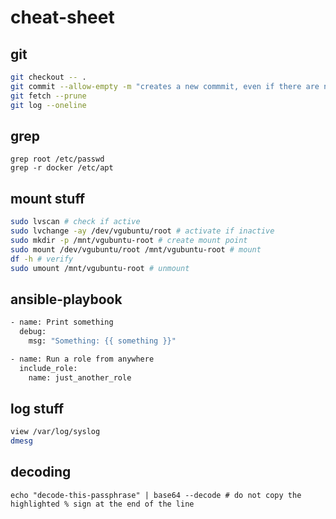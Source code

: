 # cheat-sheet

## git
```bash
git checkout -- .
git commit --allow-empty -m "creates a new commmit, even if there are no changes in the repository"
git fetch --prune
git log --oneline
```

## grep
```
grep root /etc/passwd
grep -r docker /etc/apt
```

## mount stuff
```bash
sudo lvscan # check if active
sudo lvchange -ay /dev/vgubuntu/root # activate if inactive
sudo mkdir -p /mnt/vgubuntu-root # create mount point
sudo mount /dev/vgubuntu/root /mnt/vgubuntu-root # mount
df -h # verify
sudo umount /mnt/vgubuntu-root # unmount
```

## ansible-playbook
```bash
- name: Print something
  debug:
    msg: "Something: {{ something }}"

- name: Run a role from anywhere
  include_role:
    name: just_another_role
```

## log stuff
```bash
view /var/log/syslog
dmesg
```
## decoding
```
echo "decode-this-passphrase" | base64 --decode # do not copy the highlighted % sign at the end of the line
```
